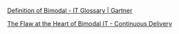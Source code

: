 
[Definition of Bimodal - IT Glossary | Gartner](https://www.gartner.com/en/information-technology/glossary/bimodal)

[The Flaw at the Heart of Bimodal IT - Continuous Delivery](https://continuousdelivery.com/2016/04/the-flaw-at-the-heart-of-bimodal-it)
